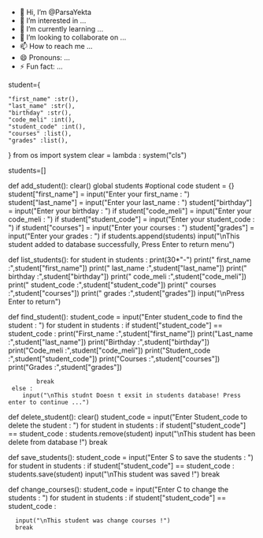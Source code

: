 - 👋 Hi, I’m @ParsaYekta
- 👀 I’m interested in ...
- 🌱 I’m currently learning ...
- 💞️ I’m looking to collaborate on ...
- 📫 How to reach me ...
- 😄 Pronouns: ...
- ⚡ Fun fact: ...

<!---
ParsaYekta/ParsaYekta is a ✨ special ✨ repository because its `README.md` (this file) appears on your GitHub profile.
You can click the Preview link to take a look at your changes.
--->student={
    "first_name" :str(),
    "last_name" :str(),
    "birthday" :str(),
    "code_meli" :int(),
    "student_code" :int(),
    "courses" :list(),
    "grades" :list(),
}
from os import system
clear = lambda : system("cls")


students=[]

def add_student():
    clear()
    global students                 #optional code
    student = {}
    student["first_name"] = input("Enter your first_name : ")
    student["last_name"] = input("Enter your last_name : ")
    student["birthday"] = input("Enter your birthday : ")
    if
    student["code_meli"] = input("Enter your code_meli : ")
    if
    student["student_code"] = input("Enter your student_code : ")
    if
    student["courses"] = input("Enter your courses : ")
    student["grades"] = input("Enter your grades : ")
    if
    students.append(students)
    input("\nThis student added to database successfully, Press Enter to return menu")


def list_students():
    for student in students :
        print(30*"-")
        print(" first_name :",student["first_name"])
        print(" last_name :",student["last_name"])
        print(" birthday :",student["birthday"])
        print(" code_meli :",student["code_meli"])
        print(" student_code :",student["student_code"])
        print(" courses :",student["courses"])
        print(" grades :",student["grades"])
    input("\nPress Enter to return")

def find_student():
     student_code = input("Enter student_code to find the student : ")
     for student in students : 
        if student["student_code"] == student_code  :
            print("First_name :",student["first_name"])
            print("Last_name :",student["last_name"])
            print("Birthday :",student["birthday"])
            print("Code_meli :",student["code_meli"])
            print("Student_code :",student["student_code"])
            print("Courses :",student["courses"])
            print("Grades :",student["grades"])


            break
     else :
        input("\nThis studnt Doesn t exsit in students database! Press enter to continue ...")

def delete_student():
    clear()
    student_code = input("Enter Student_code to delete the student : ")
    for student in students :
        if student["student_code"] == student_code :
            students.remove(student)
            input("\nThis student has been delete from database !")
            break

def save_students():
    student_code = input("Enter S to save the students : ")
    for student in students :
        if student["student_code"] == student_code :
            students.save(student)
            input("\nThis student was saved !")
            break
            

def change_courses():
    student_code = input("Enter C to change the students : ")
    for student in students :
     if student["student_code"] == student_code :                                                                                                                                                            


     
      input("\nThis student was change courses !")
      break
